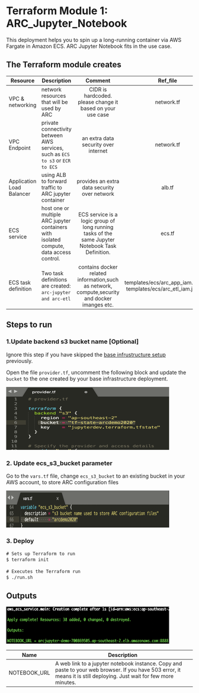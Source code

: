 # Terraform Module 1: ARC\_Jupyter\_Notebook

This deployment helps you to spin up a long-running container via AWS Fargate in Amazon ECS. ARC Jupyter Notebook fits in the use case. 

## The Terraform module creates 

| Resource | Description | Comment | Ref_file|
|----------|-------------|:---------:|:-----:|
| VPC & networking |network resources that will be used by ARC|CIDR is hardcoded. please change it based on your use case| network.tf|
| VPC Endpoint| private connectivity between AWS services, such as `ECS to s3` or `ECR to ECS` | an extra data security over internet| network.tf|
| Application Load Balancer| using ALB to forward traffic to ARC jupyter container |provides an extra data security over network|alb.tf|
| ECS service | host one or multiple ARC jupyter containers with isolated compute, data access control. |ECS service is a logic group of long running tasks of the same Jupyter Notebook Task Definition.| ecs.tf|
| ECS task definition |Two task definitions are created: `arc-jupyter and arc-etl`| contains docker related information,such as network, compute,security and docker imanges etc.| templates/ecs/arc_app_iam.json.tpl templates/ecs/arc_etl_iam.json.tpl |



## Steps to run

### 1.Update backend s3 bucket name [Optional]

Ignore this step if you have skipped the [base infrustructure setup](../base/README.md) previously. 

Open the file `provider.tf`, uncomment the following block and update the `bucket` to the one created by your base infrastructure deployment.

<img src="../image/s3_backend.png" alt="drawing" width="440" height="170"/>

### 2. Update ecs\_s3\_bucket parameter 

Go to the `vars.tf` file, change `ecs_s3_bucket` to an existing bucket in your AWS account, to store ARC configuration files

<img src="../image/param.png" alt="drawing" width="440" height="100"/>

### 3. Deploy
```
# Sets up Terraform to run
$ terraform init

# Executes the Terraform run
$ ./run.sh
```

## Outputs

<img src="../image/jupyter_output.png" alt="drawing" width="440" height="100"/>


| Name | Description |
|------|-------------|
| NOTEBOOK_URL | A web link to a jupyter notebook instance. Copy and paste to your web browser. If you have 503 error, it means it is still deploying. Just wait for few more minutes. |

